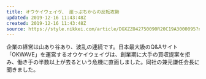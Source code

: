 ```yaml
---
title: オウケイウェイヴ、 崖っぷちからの反転攻勢
updated: 2019-12-16 11:43:48Z
created: 2019-12-16 11:43:48Z
source: https://style.nikkei.com/article/DGXZZO42750090R20C19A3000095?n_cid=LMNST020
---
```


企業の経営は山あり谷あり、波乱の連続です。日本最大級のQ&Aサイト「OKWAVE」を運営するオウケイウェイヴは、創業期に大手の買収提案を拒み、働き手の半数以上が去るという危機に直面しました。同社の兼元謙任会長に聞きました。